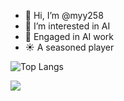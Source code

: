 - 👋 Hi, I’m @myy258
- 👀 I’m interested in AI
- 🌱 Engaged in AI work
- ☀️ A seasoned player

![Top Langs](https://github-readme-stats.vercel.app/api/top-langs/?username=MYY&layout=compact&theme=tokyonight)


![](https://github-readme-activity-graph.cyclic.app/graph?username=MYY&theme=dracula)



<!---
myy258/myy258 is a ✨ special ✨ repository because its `README.md` (this file) appears on your GitHub profile.
You can click the Preview link to take a look at your changes.
--->
